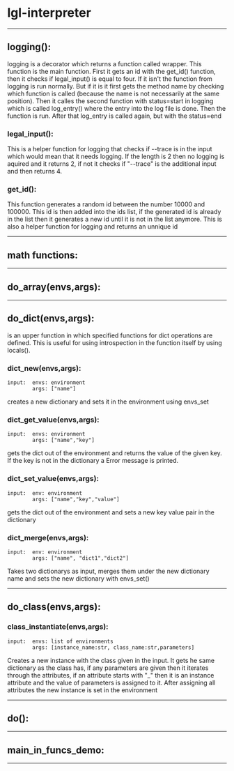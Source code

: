 # lgl-interpreter

***
## logging():
logging is a decorator which returns a function called wrapper. This function is the main function. First it gets an id with the get_id() function, then it checks if legal_input() is equal to four. If it isn't the function from logging is run normally.
But if it is it first gets the method name by checking which function is called (because the name is not necessarily at the same position). 
Then it calles the second function with status=start in logging which is called log_entry() where the entry into the log file is done. Then the function is run.
After that log_entry is called again, but with the status=end

### legal_input():
This is a helper function for logging that checks if --trace is in the input which would mean that it needs logging.
If the length is 2 then no logging is aquired and it returns 2, if not it checks if "--trace" is the additional input and then returns 4.

### get_id():
This function generates a random id between the number 10000 and 100000. This id is then added into the ids list, if the generated id is already in the list then it generates a new id until it is not in the list anymore.
This is also a helper function for logging and returns an unnique id
***
## math functions:
***
## do_array(envs,args):
***
## do_dict(envs,args):
is an upper function in which specified functions for dict operations are defined. This is useful for using introspection in the function itself by using locals().
### dict_new(envs,args):
    input: 	envs: environment
            args: ["name"]
creates a new dictionary and sets it in the environment using envs_set
	
### dict_get_value(envs,args):
    input: 	envs: environment
            args: ["name","key"]
gets the dict out of the environment and returns the value of the given key. If the key is not in the dictionary a Error message is printed.

### dict_set_value(envs,args):
    input:	env: environment
            args: ["name","key","value"]
gets the dict out of the environment and sets a new key value pair in the dictionary

### dict_merge(envs,args):
    input:	env: environment
            args: ["name", "dict1","dict2"]
Takes two dictionarys as input, merges them under the new dictionary name and sets the new dictionary with envs_set()
***
## do_class(envs,args):

### class_instantiate(envs,args):
    input:	envs: list of environments
            args: [instance_name:str, class_name:str,parameters]
Creates a new instance with the class given in the input. It gets he same dictionary as the class has, if any parameters are given then it iterates through the attributes, if an attribute starts with "_" then it is an instance attribute and the value of parameters is assigned to it.
After assigning all attributes the new instance is set in the environment

***
## do():
***
## main_in_funcs_demo:
***